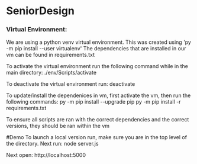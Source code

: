 # SeniorDesign

### Virtual Environment:

We are using a python venv virtual environment. This was created using 'py -m pip install --user virtualenv'
The dependencies that are installed in our vm can be found in requirements.txt

To activate the virtual environment run the following command while in the main directory:
./env/Scripts/activate

To deactivate the virtual environment run:
deactivate

To update/install the dependenices in vm, first activate the vm, then run the following commands:
py -m pip install --upgrade pip
py -m pip install -r requirements.txt

To ensure all scripts are ran with the correct dependencies and the correct versions, they should be ran within the vm

#Demo
To launch a local version run, make sure you are in the top level of the directory. Next run: 
node server.js

Next open:
http://localhost:5000


